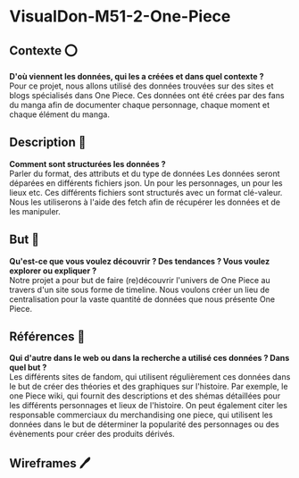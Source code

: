 # VisualDon-M51-2-One-Piece 

## Contexte ⭕️

**D'où viennent les données, qui les a créées et dans quel contexte ?**\
Pour ce projet, nous allons utilisé des données trouvées sur des sites et blogs spécialisés dans One Piece. Ces données ont été crées par des fans du manga afin de documenter chaque personnage, chaque moment et chaque élément du manga.

## Description 📃

**Comment sont structurées les données ?**\
Parler du format, des attributs et du type de données
Les données seront déparées en différents fichiers json. Un pour les personnages, un pour les lieux etc. Ces différents fichiers sont structurés avec un format clé-valeur. Nous les utiliserons à l'aide des fetch afin de récupérer les données et de les manipuler.

## But 🎯

**Qu'est-ce que vous voulez découvrir ? Des tendances ? Vous voulez explorer ou expliquer ?**\
Notre projet a pour but de faire (re)découvrir l'univers de One Piece au travers d'un site sous forme de timeline. Nous voulons créer un lieu de centralisation pour la vaste quantité de données que nous présente One Piece.

## Références 🔗

**Qui d'autre dans le web ou dans la recherche a utilisé ces données ? Dans quel but ?**\
Les différents sites de fandom, qui utilisent régulièrement ces données dans le but de créer des théories et des graphiques sur l'histoire. Par exemple, le one Piece wiki, qui fournit des descriptions et des shémas détaillées pour les différents personnages et lieux de l'histoire. On peut également citer les responsable commerciaux du merchandising one piece, qui utilisent les données dans le  but de déterminer la popularité des personnages ou des évènements pour créer des produits dérivés.

## Wireframes 🖊️

